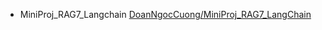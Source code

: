 - MiniProj_RAG7_Langchain
[DoanNgocCuong/MiniProj_RAG7_LangChain](https://github.com/DoanNgocCuong/MiniProj_RAG7_LangChain)
